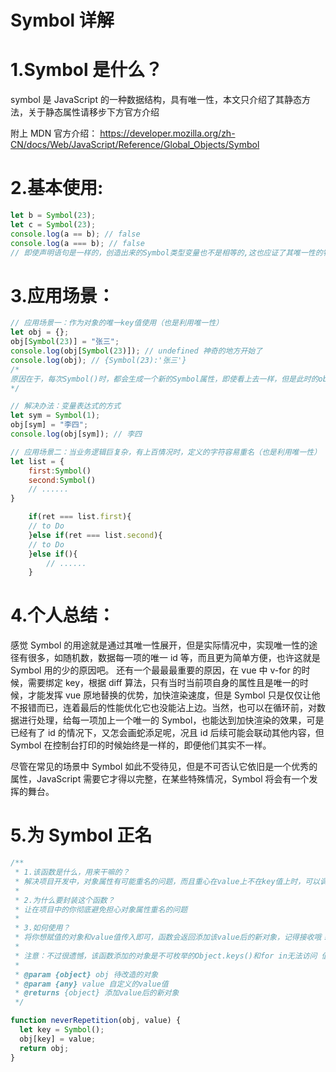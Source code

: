 # Symbol 详解

# 1.Symbol 是什么？

symbol 是 JavaScript 的一种数据结构，具有唯一性，本文只介绍了其静态方法，关于静态属性请移步下方官方介绍

附上 MDN 官方介绍：
https://developer.mozilla.org/zh-CN/docs/Web/JavaScript/Reference/Global_Objects/Symbol

# 2.基本使用:

```js
let b = Symbol(23);
let c = Symbol(23);
console.log(a == b); // false
console.log(a === b); // false
// 即使声明语句是一样的，创造出来的Symbol类型变量也不是相等的,这也应证了其唯一性的特点
```

# 3.应用场景：

```js
// 应用场景一：作为对象的唯一key值使用（也是利用唯一性）
let obj = {};
obj[Symbol(23)] = "张三";
console.log(obj[Symbol(23)]); // undefined 神奇的地方开始了
console.log(obj); // {Symbol(23):'张三'}
/*
原因在于，每次Symbol()时，都会生成一个新的Symbol属性，即使看上去一样，但是此时的obj对象里面是没有当前属性的，所以是undefined
*/

// 解决办法：变量表达式的方式
let sym = Symbol(1);
obj[sym] = "李四";
console.log(obj[sym]); // 李四

// 应用场景二：当业务逻辑巨复杂，有上百情况时，定义的字符容易重名（也是利用唯一性）
let list = {
    first:Symbol()
    second:Symbol()
    // ......
}

    if(ret === list.first){
    // to Do
    }else if(ret === list.second){
    // to Do
    }else if(){
        // ......
    }

```

# 4.个人总结：

感觉 Symbol 的用途就是通过其唯一性展开，但是实际情况中，实现唯一性的途径有很多，如随机数，数据每一项的唯一 id 等，而且更为简单方便，也许这就是 Symbol 用的少的原因吧。
还有一个最最最重要的原因，在 vue 中 v-for 的时候，需要绑定 key，根据 diff 算法，只有当时当前项自身的属性且是唯一的时候，才能发挥 vue 原地替换的优势，加快渲染速度，但是 Symbol 只是仅仅让他不报错而已，连着最后的性能优化它也没能沾上边。当然，也可以在循环前，对数据进行处理，给每一项加上一个唯一的 Symbol，也能达到加快渲染的效果，可是已经有了 id 的情况下，又怎会画蛇添足呢，况且 id 后续可能会联动其他内容，但 Symbol 在控制台打印的时候始终是一样的，即便他们其实不一样。

尽管在常见的场景中 Symbol 如此不受待见，但是不可否认它依旧是一个优秀的属性，JavaScript 需要它才得以完整，在某些特殊情况，Symbol 将会有一个发挥的舞台。

# 5.为 Symbol 正名

```js
/**
 * 1.该函数是什么，用来干嘛的？
 * 解决项目开发中，对象属性有可能重名的问题，而且重心在value上不在key值上时，可以调用该函数添加属性
 *
 * 2.为什么要封装这个函数？
 * 让在项目中的你彻底避免担心对象属性重名的问题
 *
 * 3.如何使用？
 * 将你想赋值的对象和value值传入即可，函数会返回添加该value后的新对象，记得接收哦！！！
 *
 * 注意：不过很遗憾，该函数添加的对象是不可枚举的Object.keys()和for in无法访问 值得庆幸的是Object.getOwnPropertySymbols(obj)可以访问Symbol数据类型，Reflect.ownKeys可以访问当前属性上说有的key
 *
 * @param {object} obj 待改造的对象
 * @param {any} value 自定义的value值
 * @returns {object} 添加value后的新对象
 */

function neverRepetition(obj, value) {
  let key = Symbol();
  obj[key] = value;
  return obj;
}
```
